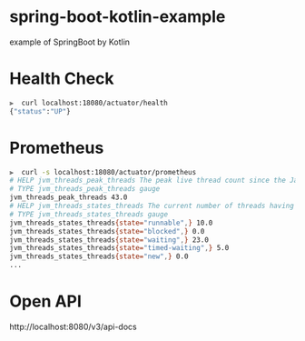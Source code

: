 # spring-boot-kotlin-example
example of SpringBoot by Kotlin

# Health Check

```bash
⫸  curl localhost:18080/actuator/health
{"status":"UP"}
```

# Prometheus

```bash
⫸  curl -s localhost:18080/actuator/prometheus
# HELP jvm_threads_peak_threads The peak live thread count since the Java virtual machine started or peak was reset
# TYPE jvm_threads_peak_threads gauge
jvm_threads_peak_threads 43.0
# HELP jvm_threads_states_threads The current number of threads having NEW state
# TYPE jvm_threads_states_threads gauge
jvm_threads_states_threads{state="runnable",} 10.0
jvm_threads_states_threads{state="blocked",} 0.0
jvm_threads_states_threads{state="waiting",} 23.0
jvm_threads_states_threads{state="timed-waiting",} 5.0
jvm_threads_states_threads{state="new",} 0.0
...
```

# Open API
http://localhost:8080/v3/api-docs